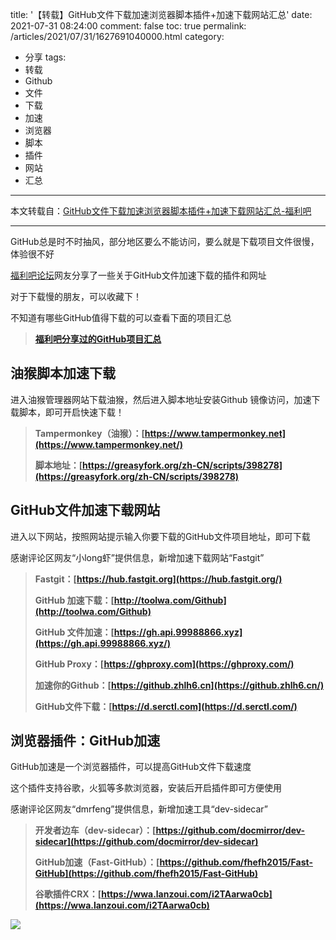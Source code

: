 title: '【转载】GitHub文件下载加速浏览器脚本插件+加速下载网站汇总'
date: 2021-07-31 08:24:00
comment: false
toc: true
permalink: /articles/2021/07/31/1627691040000.html
category:
 - 分享
tags: 
 - 转载
 - Github
 - 文件
 - 下载
 - 加速
 - 浏览器
 - 脚本
 - 插件
 - 网站
 - 汇总
---

本文转载自：[GitHub文件下载加速浏览器脚本插件+加速下载网站汇总-福利吧](https://fuliba2021.net/fast-github.html)

---

GitHub总是时不时抽风，部分地区要么不能访问，要么就是下载项目文件很慢，体验很不好

[福利吧论坛](https://www.wnflb2020.com/ "万能的福利吧")网友分享了一些关于GitHub文件加速下载的插件和网址

对于下载慢的朋友，可以收藏下！

不知道有哪些GitHub值得下载的可以查看下面的项目汇总

> **[福利吧分享过的GitHub项目汇总](https://fuliba2021.net/github.html)**

## **油猴脚本加速下载**

进入油猴管理器网站下载油猴，然后进入脚本地址安装Github 镜像访问，加速下载脚本，即可开启快速下载！

> **Tampermonkey（油猴）：[https://www.tampermonkey.net](https://www.tampermonkey.net/)**
> 
> **脚本地址：[https://greasyfork.org/zh-CN/scripts/398278](https://greasyfork.org/zh-CN/scripts/398278)**

## GitHub文件加速下载网站

进入以下网站，按照网站提示输入你要下载的GitHub文件项目地址，即可下载

感谢评论区网友“小long虾”提供信息，新增加速下载网站“Fastgit”

> **Fastgit：[https://hub.fastgit.org](https://hub.fastgit.org/)**
> 
> **GitHub 加速下载：[http://toolwa.com/Github](http://toolwa.com/Github)**
> 
> **GitHub 文件加速：[https://gh.api.99988866.xyz](https://gh.api.99988866.xyz/)**
> 
> **GitHub Proxy：[https://ghproxy.com](https://ghproxy.com/)**
> 
> **加速你的Github：[https://github.zhlh6.cn](https://github.zhlh6.cn/)**
> 
> **GitHub文件下载：[https://d.serctl.com](https://d.serctl.com/)**

## **浏览器插件：GitHub加速**

GitHub加速是一个浏览器插件，可以提高GitHub文件下载速度

这个插件支持谷歌，火狐等多款浏览器，安装后开启插件即可方便使用

感谢评论区网友“dmrfeng”提供信息，新增加速工具“dev-sidecar”

> **开发者边车（dev-sidecar）：[https://github.com/docmirror/dev-sidecar](https://github.com/docmirror/dev-sidecar)**
> 
> **GitHub加速（Fast-GitHub）：[https://github.com/fhefh2015/Fast-GitHub](https://github.com/fhefh2015/Fast-GitHub)**
> 
> **谷歌插件CRX：[https://wwa.lanzoui.com/i2TAarwa0cb](https://wwa.lanzoui.com/i2TAarwa0cb)**

![](https://b3logfile.com/file/2021/07/solo-fetchupload-7298097111225890609-7d67ef0d.jpeg)

